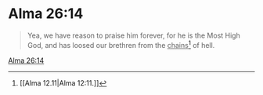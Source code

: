 # Alma 26:14

> Yea, we have reason to praise him forever, for he is the Most High God, and has loosed our brethren from the <u>chains</u>[^a] of hell.

[Alma 26:14](https://www.churchofjesuschrist.org/study/scriptures/bofm/alma/26?lang=eng&id=p14#p14)


[^a]: [[Alma 12.11|Alma 12:11.]]
